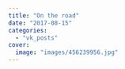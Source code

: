 ```yaml
---
title: "On the road"
date: "2017-08-15"
categories: 
  - "vk_posts"
cover:
  image: "images/456239956.jpg"
---
```



